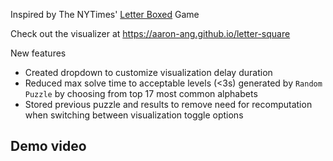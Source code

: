 Inspired by The NYTimes' [Letter Boxed](https://www.nytimes.com/puzzles/letter-boxed) Game

Check out the visualizer at https://aaron-ang.github.io/letter-square

New features
- Created dropdown to customize visualization delay duration
- Reduced max solve time to acceptable levels (<3s) generated by `Random Puzzle` by choosing from top 17 most common alphabets
- Stored previous puzzle and results to remove need for recomputation when switching between visualization toggle options

Demo video
-
